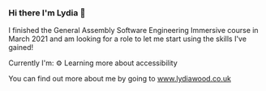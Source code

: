 ### Hi there I'm Lydia 👋

I finished the General Assembly Software Engineering Immersive course in March 2021 and am looking for a role to let me start using the skills I've gained! 

Currently I'm:
⚙️  Learning more about accessibility

You can find out more about me by going to <a href="www.lydiawood.co.uk">www.lydiawood.co.uk</a>

<!--
**lydiarrrw/lydiarrrw** is a ✨ _special_ ✨ repository because its `README.md` (this file) appears on your GitHub profile.

Here are some ideas to get you started:

- 🔭 I’m currently working on ...
- 🌱 I’m currently learning ...
- 👯 I’m looking to collaborate on ...
- 🤔 I’m looking for help with ...
- 💬 Ask me about ...
- 📫 How to reach me: ...
- 😄 Pronouns: ...
- ⚡ Fun fact: ...
-->
